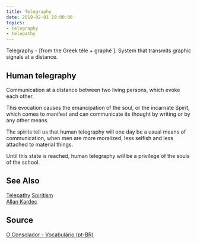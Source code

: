 ```yaml
---
title: Telegraphy
date: 2019-02-01 19:00:00
topics:
- telegraphy
- telepathy
---
```


Telegraphy - [from the Greek têle + graphé ]. System that transmits graphic
signals at a distance.

## Human telegraphy
Communication at a distance between two living persons, which evoke each other. 

This evocation causes the emancipation of the soul, or the incarnate Spirit, which 
comes to manifest and can communicate its thought by writing or by any other means. 

The spirits tell us that human telegraphy will one day be a usual means of communication, 
when men are more moralized, less selfish and less attached to material things. 

Until this state is reached, human telegraphy will be a privilege of the souls of the 
school.

## See Also
[Telepathy](../telepathy)
[Spiritism](/spiritism)  
[Allan Kardec](/bio/allan-kardec)  

## Source
[O Consolador - Vocabulário (pt-BR)](http://www.oconsolador.com.br/linkfixo/vocabulario/principal.html)
